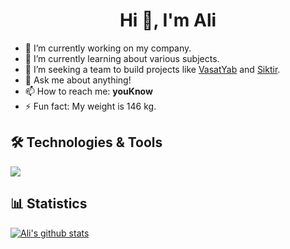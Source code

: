 <h1 align="center">Hi 👋, I'm Ali</h1>

- 🔭 I’m currently working on my company.
- 🌱 I’m currently learning about various subjects.
- 👯 I’m seeking a team to build projects like [VasatYab](https://vasatyab.vercel.app/) and [Siktir](https://siktir.fun).
- 💬 Ask me about anything!
- 📫 How to reach me: **youKnow**
- ⚡ Fun fact: My weight is 146 kg.

## 🛠️ Technologies & Tools

![](https://img.shields.io/badge/Code-JavaScript-informational?style=flat&color=informational&logo=javascript)

## 📊 Statistics

[![Ali's github stats](https://github-readme-stats.vercel.app/api?username=AliTaheriMotlagh&show_icons=true&theme=transparent)](https://github.com/anuraghazra/github-readme-stats)

<!--
**AliTaheriMotlagh/alitaherimotlagh** is a ✨ _special_ ✨ repository because its `README.md` (this file) appears on your GitHub profile.

Here are some ideas to get you started:

- 🔭 I’m currently working on [VasatYab](https://vasatyab.vercel.app/)
- 🌱 I’m currently learning ...
- 👯 I’m looking to collaborate on ...
- 🤔 I’m looking for help with ...
- 💬 Ask me about ...
- 📫 How to reach me: ...
- 😄 Pronouns: ...
- ⚡ Fun fact: ...
-->
